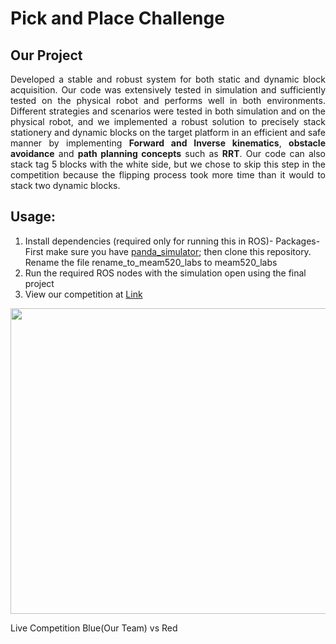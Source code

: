 # Pick and Place Challenge

## Our Project
<div style="text-align: justify">
Developed a stable and robust system for both static and dynamic block acquisition. Our code was extensively tested in simulation and sufficiently tested on the physical robot and performs well in both environments. Different strategies and scenarios were tested in both simulation and on the physical robot, and we implemented a robust solution to precisely stack stationery and dynamic blocks on the target platform in an efficient and safe manner by implementing <b>Forward and Inverse kinematics</b>, <b>obstacle avoidance</b> and <b>path planning concepts</b> such as <b>RRT</b>. Our code can also stack tag 5 blocks with the white side, but we chose to skip this step in the competition because the flipping process took more time than it would to stack two dynamic blocks.
</div>

## Usage:
1) Install dependencies (required only for running this in ROS)-
Packages- First make sure you have [panda_simulator](https://github.com/justagist/panda_simulator/tree/noetic-devel); then clone this repository. Rename the file rename_to_meam520_labs to meam520_labs
2) Run the required ROS nodes with the simulation open using the final project
3) View our competition at [Link](https://www.youtube.com/watch?v=U018lOmAtOI)

<!-- ![rrt_algo](imgs/rrt_algo.png) -->

<img src=Images/pickplace.gif height="489" width="567" > <p></p>
Live Competition Blue(Our Team) vs Red
